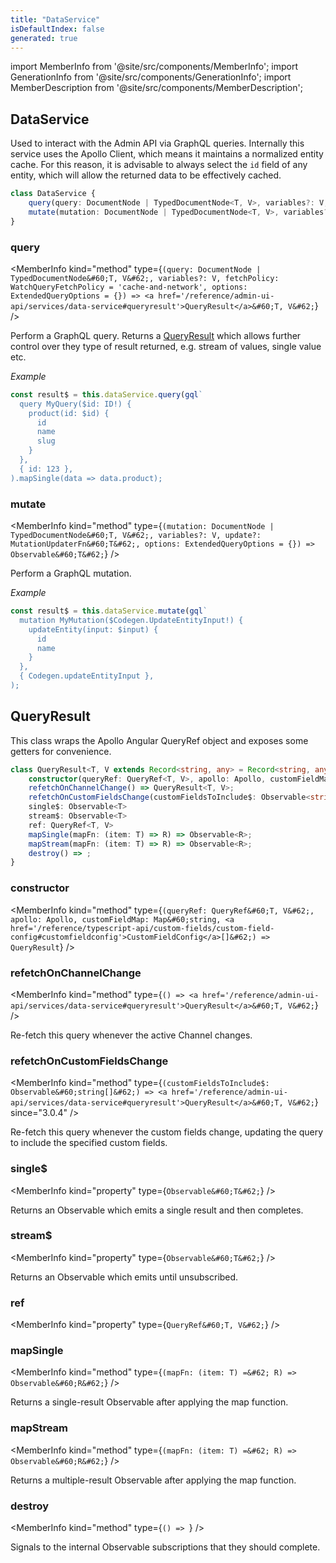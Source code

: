 ```yaml
---
title: "DataService"
isDefaultIndex: false
generated: true
---
```

<!-- This file was generated from the Vendure source. Do not modify. Instead, re-run the "docs:build" script -->
import MemberInfo from '@site/src/components/MemberInfo';
import GenerationInfo from '@site/src/components/GenerationInfo';
import MemberDescription from '@site/src/components/MemberDescription';


## DataService

<GenerationInfo sourceFile="packages/admin-ui/src/lib/core/src/data/providers/data.service.ts" sourceLine="33" packageName="@vendure/admin-ui" />

Used to interact with the Admin API via GraphQL queries. Internally this service uses the
Apollo Client, which means it maintains a normalized entity cache. For this reason, it is
advisable to always select the `id` field of any entity, which will allow the returned data
to be effectively cached.

```ts title="Signature"
class DataService {
    query(query: DocumentNode | TypedDocumentNode<T, V>, variables?: V, fetchPolicy: WatchQueryFetchPolicy = 'cache-and-network', options: ExtendedQueryOptions = {}) => QueryResult<T, V>;
    mutate(mutation: DocumentNode | TypedDocumentNode<T, V>, variables?: V, update?: MutationUpdaterFn<T>, options: ExtendedQueryOptions = {}) => Observable<T>;
}
```

<div className="members-wrapper">

### query

<MemberInfo kind="method" type={`(query: DocumentNode | TypedDocumentNode&#60;T, V&#62;, variables?: V, fetchPolicy: WatchQueryFetchPolicy = 'cache-and-network', options: ExtendedQueryOptions = {}) => <a href='/reference/admin-ui-api/services/data-service#queryresult'>QueryResult</a>&#60;T, V&#62;`}   />

Perform a GraphQL query. Returns a <a href='/reference/admin-ui-api/services/data-service#queryresult'>QueryResult</a> which allows further control over
they type of result returned, e.g. stream of values, single value etc.

*Example*

```ts
const result$ = this.dataService.query(gql`
  query MyQuery($id: ID!) {
    product(id: $id) {
      id
      name
      slug
    }
  },
  { id: 123 },
).mapSingle(data => data.product);
```
### mutate

<MemberInfo kind="method" type={`(mutation: DocumentNode | TypedDocumentNode&#60;T, V&#62;, variables?: V, update?: MutationUpdaterFn&#60;T&#62;, options: ExtendedQueryOptions = {}) => Observable&#60;T&#62;`}   />

Perform a GraphQL mutation.

*Example*

```ts
const result$ = this.dataService.mutate(gql`
  mutation MyMutation($Codegen.UpdateEntityInput!) {
    updateEntity(input: $input) {
      id
      name
    }
  },
  { Codegen.updateEntityInput },
);
```


</div>


## QueryResult

<GenerationInfo sourceFile="packages/admin-ui/src/lib/core/src/data/query-result.ts" sourceLine="31" packageName="@vendure/admin-ui" />

This class wraps the Apollo Angular QueryRef object and exposes some getters
for convenience.

```ts title="Signature"
class QueryResult<T, V extends Record<string, any> = Record<string, any>> {
    constructor(queryRef: QueryRef<T, V>, apollo: Apollo, customFieldMap: Map<string, CustomFieldConfig[]>)
    refetchOnChannelChange() => QueryResult<T, V>;
    refetchOnCustomFieldsChange(customFieldsToInclude$: Observable<string[]>) => QueryResult<T, V>;
    single$: Observable<T>
    stream$: Observable<T>
    ref: QueryRef<T, V>
    mapSingle(mapFn: (item: T) => R) => Observable<R>;
    mapStream(mapFn: (item: T) => R) => Observable<R>;
    destroy() => ;
}
```

<div className="members-wrapper">

### constructor

<MemberInfo kind="method" type={`(queryRef: QueryRef&#60;T, V&#62;, apollo: Apollo, customFieldMap: Map&#60;string, <a href='/reference/typescript-api/custom-fields/custom-field-config#customfieldconfig'>CustomFieldConfig</a>[]&#62;) => QueryResult`}   />


### refetchOnChannelChange

<MemberInfo kind="method" type={`() => <a href='/reference/admin-ui-api/services/data-service#queryresult'>QueryResult</a>&#60;T, V&#62;`}   />

Re-fetch this query whenever the active Channel changes.
### refetchOnCustomFieldsChange

<MemberInfo kind="method" type={`(customFieldsToInclude$: Observable&#60;string[]&#62;) => <a href='/reference/admin-ui-api/services/data-service#queryresult'>QueryResult</a>&#60;T, V&#62;`}  since="3.0.4"  />

Re-fetch this query whenever the custom fields change, updating the query to include the
specified custom fields.
### single$

<MemberInfo kind="property" type={`Observable&#60;T&#62;`}   />

Returns an Observable which emits a single result and then completes.
### stream$

<MemberInfo kind="property" type={`Observable&#60;T&#62;`}   />

Returns an Observable which emits until unsubscribed.
### ref

<MemberInfo kind="property" type={`QueryRef&#60;T, V&#62;`}   />


### mapSingle

<MemberInfo kind="method" type={`(mapFn: (item: T) =&#62; R) => Observable&#60;R&#62;`}   />

Returns a single-result Observable after applying the map function.
### mapStream

<MemberInfo kind="method" type={`(mapFn: (item: T) =&#62; R) => Observable&#60;R&#62;`}   />

Returns a multiple-result Observable after applying the map function.
### destroy

<MemberInfo kind="method" type={`() => `}   />

Signals to the internal Observable subscriptions that they should complete.


</div>
